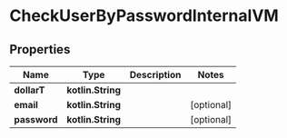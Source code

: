 
# CheckUserByPasswordInternalVM

## Properties
Name | Type | Description | Notes
------------ | ------------- | ------------- | -------------
**dollarT** | **kotlin.String** |  | 
**email** | **kotlin.String** |  |  [optional]
**password** | **kotlin.String** |  |  [optional]



